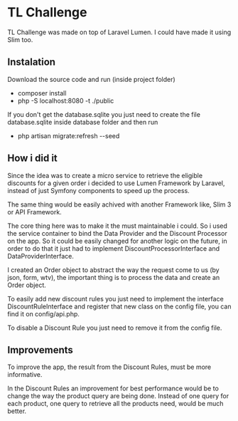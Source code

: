 # TL Challenge

TL Challenge was made on top of Laravel Lumen.
I could have made it using Slim too.

## Instalation

Download the source code and run (inside project folder)

* composer install
* php -S localhost:8080 -t ./public

If you don't get the database.sqlite you just need to create the file database.sqlite inside database folder
and then run

* php artisan migrate:refresh --seed

## How i did it

Since the idea was to create a micro service to retrieve the eligible discounts for a given order i decided to use Lumen Framework by Laravel, instead of just Symfony components to speed up the process.

The same thing would be easily achived with another Framework like, Slim 3 or API Framework.

The core thing here was to make it the must maintainable i could. 
So i used the service container to bind the Data Provider and the Discount Processor on the app.
So it could be easily changed for another logic on the future, in order to do that it just had to implement DiscountProcessorInterface and DataProviderInterface.

I created an Order object to abstract the way the request come to us (by json, form, wtv), the important thing is to process the data and create an Order object.

To easily add new discount rules you just need to implement the interface DiscountRuleInterface and register that new class on the config file, 
you can find it on config/api.php.

To disable a Discount Rule you just need to remove it from the config file.

## Improvements

To improve the app, the result from the Discount Rules, must be more informative.

In the Discount Rules an improvement for best performance would be to change the way the product query are being done.
Instead of one query for each product, one query to retrieve all the products need, would be much better.